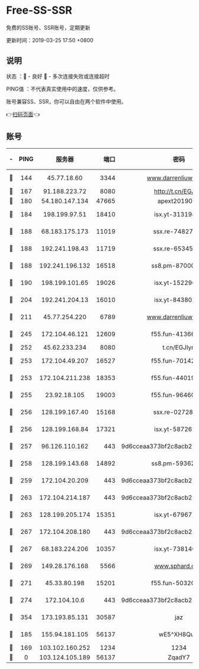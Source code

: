 # Free-SS-SSR

免费的SS账号、SSR账号，定期更新

更新时间：2019-03-25 17:50 +0800

## 说明

状态     ：🙂 - 良好 🙁 - 多次连接失败或连接超时

PING值   ：不代表真实使用中的速度，仅供参考。

账号兼容SS、SSR，你可以自由在两个软件中使用。

👉[扫码页面](https://liesauer.github.io/Free-SS-SSR/)👈

## 账号

|-|PING|服务器|端口|密码|加密方式|区域|
|:----:|:----:|:-----:|-----:|:----:|:----:|:----:|
|🙂|144|45.77.18.60|3344|www.darrenliuwei.com|aes-256-cfb|JP|
|🙂|167|91.188.223.72|8080|http://t.cn/EGJIyrl|rc4-md5|RU|
|🙂|180|54.180.147.134|47665|apext2019001|chacha20|KR|
|🙂|184|198.199.97.51|18410|isx.yt-31319888|aes-256-cfb|US|
|🙂|188|68.183.175.173|11019|ssx.re-74827421|aes-256-cfb|US|
|🙂|188|192.241.198.43|11719|ssx.re-65345978|aes-256-cfb|US|
|🙂|188|192.241.196.132|16518|ss8.pm-87000545|aes-256-cfb|US|
|🙂|190|198.199.101.65|19026|isx.yt-15229699|aes-256-cfb|US|
|🙂|204|192.241.204.13|16010|isx.yt-84380277|aes-256-cfb|US|
|🙂|211|45.77.254.220|6789|www.darrenliuwei.com|aes-256-cfb|SG|
|🙂|245|172.104.46.121|12609|f55.fun-41366697|aes-256-cfb|SG|
|🙂|252|45.62.233.234|8080|t.cn/EGJIyrl|rc4-md5|CA|
|🙂|253|172.104.49.207|16527|f55.fun-70142394|aes-256-cfb|SG|
|🙂|253|172.104.211.238|18353|f55.fun-44019178|aes-256-cfb|US|
|🙂|255|23.92.18.105|19003|f55.fun-96460512|aes-256-cfb|US|
|🙂|256|128.199.167.40|15168|ssx.re-02728847|aes-256-cfb|SG|
|🙂|256|128.199.168.84|17321|isx.yt-58726125|aes-256-cfb|SG|
|🙂|257|96.126.110.162|443|9d6cceaa373bf2c8acb22e60b6a58be6|aes-256-cfb|US|
|🙂|258|128.199.143.68|14892|ss8.pm-59362021|aes-256-cfb|SG|
|🙂|259|172.104.20.209|443|9d6cceaa373bf2c8acb22e60b6a58be6|aes-256-cfb|US|
|🙂|263|172.104.214.187|443|9d6cceaa373bf2c8acb22e60b6a58be6|aes-256-cfb|US|
|🙂|263|128.199.205.174|15351|isx.yt-67967792|aes-256-cfb|SG|
|🙂|267|172.104.208.180|443|9d6cceaa373bf2c8acb22e60b6a58be6|aes-256-cfb|US|
|🙂|267|68.183.224.206|10357|isx.yt-73814044|aes-256-cfb|SG|
|🙂|269|149.28.176.168|5566|www.sphard.com|aes-256-cfb|AU|
|🙂|271|45.33.80.198|15201|f55.fun-50320612|aes-256-cfb|US|
|🙂|274|172.104.10.6|443|9d6cceaa373bf2c8acb22e60b6a58be6|aes-256-cfb|US|
|🙂|354|173.193.85.131|30587|jaz|aes-256-cfb|US|
|🙂|185|155.94.181.105|56137|wE5^XH8Quw|aes-256-cfb|US|
|🙁|169|103.102.160.252|1234|1234|rc4-md5|JP|
|🙁|0|103.124.105.189|56137|ZqadY7|chacha20|CN|
